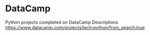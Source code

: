 # DataCamp
Python projects completed on DataCamp
Descriptions https://www.datacamp.com/projects/tech:python/from_search:true
